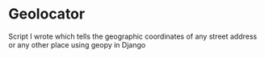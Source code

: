 # Geolocator
Script I wrote which tells the geographic coordinates of any street address or any other place using geopy in Django
